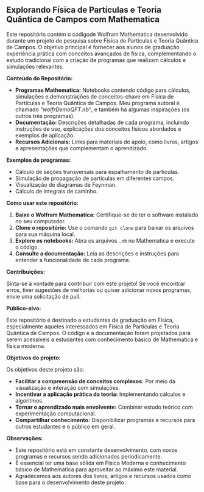 ## Explorando Física de Partículas e Teoria Quântica de Campos com Mathematica

Este repositório contém o códigode  Wolfram Mathematica desenvolvido durante um projeto de pesquisa sobre Física de Partículas e Teoria Quântica de Campos. O objetivo principal é fornecer aos alunos de graduação experiência prática com conceitos avançados de física, complementando o estudo tradicional com a criação de programas que realizam cálculos e simulações relevantes.

**Conteúdo do Repositório:**

* **Programas Mathematica:** Notebooks contendo código para cálculos, simulações e demonstrações de conceitos-chave em Física de Partículas e Teoria Quântica de Campos. Meu programa autoral é chamado *"wolfrDemoQFT.nb"*, e também há algumas inspirações (os outros três programas).
* **Documentação:** Descrições detalhadas de cada programa, incluindo instruções de uso, explicações dos conceitos físicos abordados e exemplos de aplicação.
* **Recursos Adicionais:** Links para materiais de apoio, como livros, artigos e apresentações que complementam o aprendizado.

**Exemplos de programas:**

* Cálculo de seções transversais para espalhamento de partículas.
* Simulação de propagação de partículas em diferentes campos.
* Visualização de diagramas de Feynman.
* Cálculo de integrais de caminho.

**Como usar este repositório:**

1. **Baixe o Wolfram Mathematica:** Certifique-se de ter o software instalado no seu computador.
2. **Clone o repositório:** Use o comando `git clone` para baixar os arquivos para sua máquina local.
3. **Explore os notebooks:** Abra os arquivos `.nb` no Mathematica e execute o código.
4. **Consulte a documentação:** Leia as descrições e instruções para entender a funcionalidade de cada programa.

**Contribuições:**

Sinta-se à vontade para contribuir com este projeto! Se você encontrar erros, tiver sugestões de melhorias ou quiser adicionar novos programas, envie uma solicitação de pull.

**Público-alvo:**

Este repositório é destinado a estudantes de graduação em Física, especialmente aqueles interessados em Física de Partículas e Teoria Quântica de Campos. O código e a documentação foram projetados para serem acessíveis a estudantes com conhecimento básico de Mathematica e física moderna.

**Objetivos do projeto:**

Os objetivos deste projeto são:

* **Facilitar a compreensão de conceitos complexos:** Por meio da visualização e interação com simulações.
* **Incentivar a aplicação prática da teoria:** Implementando cálculos e algoritmos.
* **Tornar o aprendizado mais envolvente:** Combinar estudo teórico com experimentação computacional.
* **Compartilhar conhecimento:** Disponibilizar programas e recursos para outros estudantes e o público em geral.

**Observações:**

* Este repositório está em constante desenvolvimento, com novos programas e recursos sendo adicionados periodicamente.
* É essencial ter uma base sólida em Física Moderna e conhecimento básico de Mathematica para aproveitar ao máximo este material.
* Agradecemos aos autores dos livros, artigos e recursos usados como base para o desenvolvimento deste projeto.